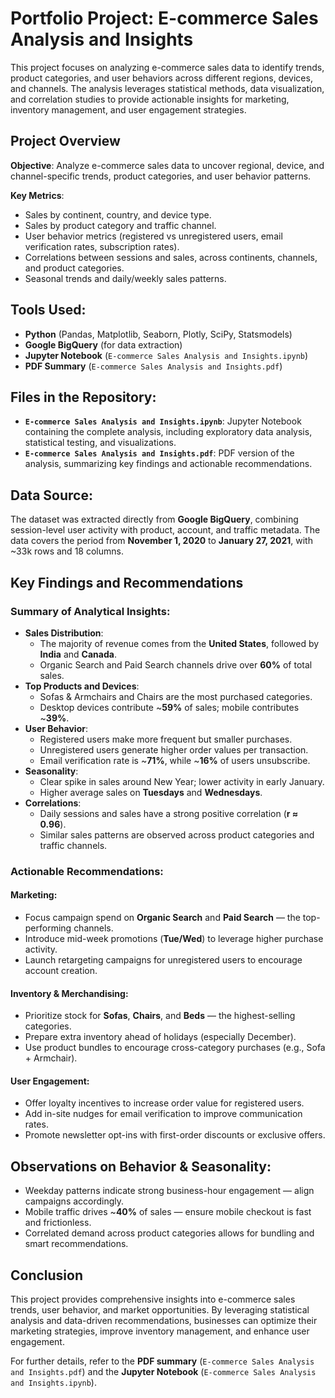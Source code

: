 # Portfolio Project: E-commerce Sales Analysis and Insights

This project focuses on analyzing e-commerce sales data to identify trends, product categories, and user behaviors across different regions, devices, and channels. The analysis leverages statistical methods, data visualization, and correlation studies to provide actionable insights for marketing, inventory management, and user engagement strategies.

## Project Overview
**Objective**: Analyze e-commerce sales data to uncover regional, device, and channel-specific trends, product categories, and user behavior patterns.

**Key Metrics**:
- Sales by continent, country, and device type.
- Sales by product category and traffic channel.
- User behavior metrics (registered vs unregistered users, email verification rates, subscription rates).
- Correlations between sessions and sales, across continents, channels, and product categories.
- Seasonal trends and daily/weekly sales patterns.

## Tools Used:
- **Python** (Pandas, Matplotlib, Seaborn, Plotly, SciPy, Statsmodels)
- **Google BigQuery** (for data extraction)
- **Jupyter Notebook** (`E-commerce Sales Analysis and Insights.ipynb`)
- **PDF Summary** (`E-commerce Sales Analysis and Insights.pdf`)

## Files in the Repository:
- **`E-commerce Sales Analysis and Insights.ipynb`**: Jupyter Notebook containing the complete analysis, including exploratory data analysis, statistical testing, and visualizations.
- **`E-commerce Sales Analysis and Insights.pdf`**: PDF version of the analysis, summarizing key findings and actionable recommendations.

## Data Source:
The dataset was extracted directly from **Google BigQuery**, combining session-level user activity with product, account, and traffic metadata. The data covers the period from **November 1, 2020** to **January 27, 2021**, with ~33k rows and 18 columns.

## Key Findings and Recommendations

### Summary of Analytical Insights:
- **Sales Distribution**:
  - The majority of revenue comes from the **United States**, followed by **India** and **Canada**.
  - Organic Search and Paid Search channels drive over **60%** of total sales.
- **Top Products and Devices**:
  - Sofas & Armchairs and Chairs are the most purchased categories.
  - Desktop devices contribute ~**59%** of sales; mobile contributes ~**39%**.
- **User Behavior**:
  - Registered users make more frequent but smaller purchases.
  - Unregistered users generate higher order values per transaction.
  - Email verification rate is ~**71%**, while ~**16%** of users unsubscribe.
- **Seasonality**:
  - Clear spike in sales around New Year; lower activity in early January.
  - Higher average sales on **Tuesdays** and **Wednesdays**.
- **Correlations**:
  - Daily sessions and sales have a strong positive correlation (**r ≈ 0.96**).
  - Similar sales patterns are observed across product categories and traffic channels.

### Actionable Recommendations:
#### Marketing:
- Focus campaign spend on **Organic Search** and **Paid Search** — the top-performing channels.
- Introduce mid-week promotions (**Tue/Wed**) to leverage higher purchase activity.
- Launch retargeting campaigns for unregistered users to encourage account creation.

#### Inventory & Merchandising:
- Prioritize stock for **Sofas**, **Chairs**, and **Beds** — the highest-selling categories.
- Prepare extra inventory ahead of holidays (especially December).
- Use product bundles to encourage cross-category purchases (e.g., Sofa + Armchair).

#### User Engagement:
- Offer loyalty incentives to increase order value for registered users.
- Add in-site nudges for email verification to improve communication rates.
- Promote newsletter opt-ins with first-order discounts or exclusive offers.

## Observations on Behavior & Seasonality:
- Weekday patterns indicate strong business-hour engagement — align campaigns accordingly.
- Mobile traffic drives ~**40%** of sales — ensure mobile checkout is fast and frictionless.
- Correlated demand across product categories allows for bundling and smart recommendations.

## Conclusion
This project provides comprehensive insights into e-commerce sales trends, user behavior, and market opportunities. By leveraging statistical analysis and data-driven recommendations, businesses can optimize their marketing strategies, improve inventory management, and enhance user engagement.

For further details, refer to the **PDF summary** (`E-commerce Sales Analysis and Insights.pdf`) and the **Jupyter Notebook** (`E-commerce Sales Analysis and Insights.ipynb`).
